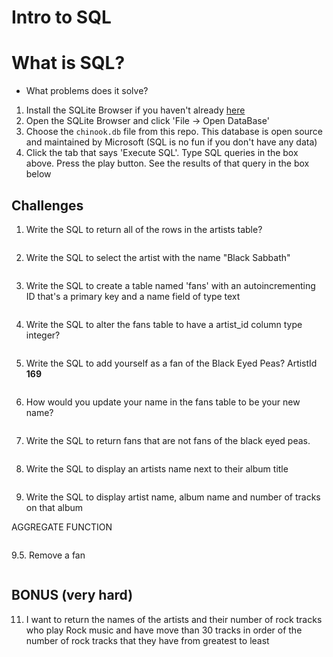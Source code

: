 # Intro to SQL

# What is SQL?

 - What problems does it solve?

1. Install the SQLite Browser if you haven't already [here](http://sqlitebrowser.org/)
2. Open the SQLite Browser and click 'File -> Open DataBase'
3. Choose the `chinook.db` file from this repo. This database is open source and maintained by Microsoft (SQL is no fun if you don't have any data)
4. Click the tab that says 'Execute SQL'. Type SQL queries in the box above. Press the play button. See the results of that query in the box below

## Challenges

1. Write the SQL to return all of the rows in the artists table?

```SQL
```

2. Write the SQL to select the artist with the name "Black Sabbath"

```SQL
```

3. Write the SQL to create a table named 'fans' with an autoincrementing ID that's a primary key and a name field of type text

```sql
```

4. Write the SQL to alter the fans table to have a artist_id column type integer?

```sql

```

5. Write the SQL to add yourself as a fan of the Black Eyed Peas? ArtistId **169**

```sql

```

6. How would you update your name in the fans table to be your new name?

 ```sql

 ```

7. Write the SQL to return fans that are not fans of the black eyed peas.

```sql

```

8. Write the SQL to display an artists name next to their album title

```sql
```

9. Write the SQL to display artist name, album name and number of tracks on that album

AGGREGATE FUNCTION

```sql
```

9.5. Remove a fan

```sql
```

## BONUS (very hard)

11. I want to return the names of the artists and their number of rock tracks
    who play Rock music
    and have move than 30 tracks
    in order of the number of rock tracks that they have
    from greatest to least

```sql

```
